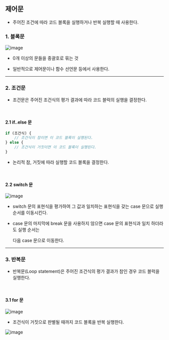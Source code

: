 ## 제어문

- 주어진 조건에 따라 코드 블록을 실행하거나 반복 실행할 때 사용한다.

### 1. 블록문

![image](https://user-images.githubusercontent.com/68735491/125731692-e6b11204-1b6d-49ce-8d53-8d8fb89053c8.png)

- 0개 이상의 문들을 중괄호로 묶는 것

- 일반적으로 제어문이나 함수 선언문 등에서 사용한다.

<hr >

### 2. 조건문

- 조건문은 주어진 조건식의 평가 결과에 따라 코드 블럭의 실행을 결정한다.

<br >

#### 2.1 if..else 문

~~~ javascript
if (조건식) {
    // 조건식이 참이면 이 코드 블록이 실행된다.
} else {
    // 조건식이 거짓이면 이 코드 블록이 실행된다.
}
~~~

- 논리적 참, 거짓에 따라 실행할 코드 블록을 결정한다.

<br >

#### 2.2 switch 문

![image](https://user-images.githubusercontent.com/68735491/125736007-0bb8f8e5-1c5e-40be-9a93-fabf59000d68.png)

- switch 문의 표현식을 평가하여 그 값과 일치하는 표현식을 갖는 case 문으로 실행 순서를 이동시킨다.

- case 문의 마지막에 break 문을 사용하지 않으면 case 문의 표현식과 일치 하더라도 실행 순서는

    다음 case 문으로 이동한다.
  
<hr >

### 3. 반복문

- 반복문(Loop statement)은 주어진 조건식의 평가 결과가 참인 경우 코드 블럭을 실행한다.

<br >

#### 3.1 for 문

![image](https://user-images.githubusercontent.com/68735491/125736765-59709006-deaf-4a93-9421-785e672329ca.png)

- 조건식이 거짓으로 판별될 때까지 코드 블록을 반복 실행한다.

![image](https://user-images.githubusercontent.com/68735491/125736908-b3a1299f-2eb2-4d20-9a30-bd4717f15d6c.png)